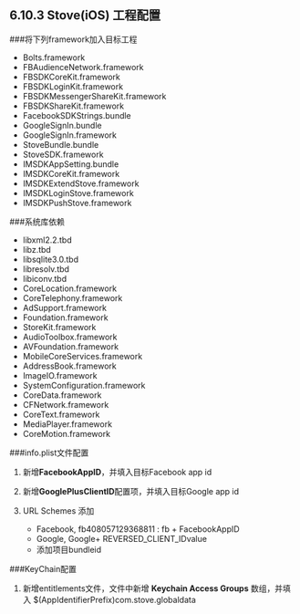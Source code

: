 ## 6.10.3 Stove(iOS) 工程配置

###将下列framework加入目标工程
+ Bolts.framework
+ FBAudienceNetwork.framework
+ FBSDKCoreKit.framework
+ FBSDKLoginKit.framework
+ FBSDKMessengerShareKit.framework
+ FBSDKShareKit.framework
+ FacebookSDKStrings.bundle
+ GoogleSignIn.bundle
+ GoogleSignIn.framework
+ StoveBundle.bundle
+ StoveSDK.framework
+ IMSDKAppSetting.bundle
+ IMSDKCoreKit.framework
+ IMSDKExtendStove.framework
+ IMSDKLoginStove.framework
+ IMSDKPushStove.framework

###系统库依赖
+ libxml2.2.tbd
+ libz.tbd
+ libsqlite3.0.tbd
+ libresolv.tbd
+ libiconv.tbd
+ CoreLocation.framework
+ CoreTelephony.framework
+ AdSupport.framework
+ Foundation.framework
+ StoreKit.framework
+ AudioToolbox.framework
+ AVFoundation.framework
+ MobileCoreServices.framework
+ AddressBook.framework
+ ImageIO.framework
+ SystemConfiguration.framework
+ CoreData.framework
+ CFNetwork.framework
+ CoreText.framework
+ MediaPlayer.framework
+ CoreMotion.framework

###info.plist文件配置

1. 新增**FacebookAppID**，并填入目标Facebook app id
2. 新增**GooglePlusClientID**配置项，并填入目标Google app id
3.  URL Schemes 添加
  
    + Facebook, fb408057129368811 :  fb + FacebookAppID 
    + Google,  Google+ REVERSED_CLIENT_IDvalue 
    + 添加项目bundleid

###KeyChain配置
1. 新增entitlements文件，文件中新增 **Keychain Access Groups** 数组，并填入 $(AppIdentifierPrefix)com.stove.globaldata 